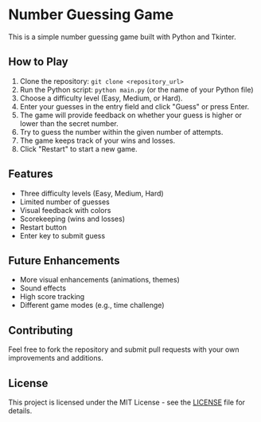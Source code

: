 # Number Guessing Game

This is a simple number guessing game built with Python and Tkinter.

## How to Play

1.  Clone the repository: `git clone <repository_url>`
2.  Run the Python script: `python main.py` (or the name of your Python file)
3.  Choose a difficulty level (Easy, Medium, or Hard).
4.  Enter your guesses in the entry field and click "Guess" or press Enter.
5.  The game will provide feedback on whether your guess is higher or lower than the secret number.
6.  Try to guess the number within the given number of attempts.
7.  The game keeps track of your wins and losses.
8.  Click "Restart" to start a new game.

## Features

*   Three difficulty levels (Easy, Medium, Hard)
*   Limited number of guesses
*   Visual feedback with colors
*   Scorekeeping (wins and losses)
*   Restart button
*   Enter key to submit guess

## Future Enhancements

*   More visual enhancements (animations, themes)
*   Sound effects
*   High score tracking
*   Different game modes (e.g., time challenge)

## Contributing

Feel free to fork the repository and submit pull requests with your own improvements and additions.

## License

This project is licensed under the MIT License - see the [LICENSE](LICENSE) file for details.

